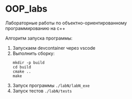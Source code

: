 # OOP_labs
Лабораторные работы по объектно-ориентированному программированию на c++

Алгоритм запуска программы:
1. Запускаем devcontainer через vscode
2. Выполнить сборку:
   ```
   mkdir -p build
   cd build
   cmake ..
   make
   ```
4. Запуск программы ```./labN/labN_exe```
5. Запуск тестов ```./labN/tests```
